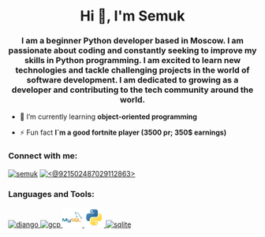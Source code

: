 <h1 align="center">Hi 👋, I'm Semuk</h1>
<h3 align="center">I am a beginner Python developer based in Moscow. I am passionate about coding and constantly seeking to improve my skills in Python programming. I am excited to learn new technologies and tackle challenging projects in the world of software development. I am dedicated to growing as a developer and contributing to the tech community around the world.</h3>

- 🌱 I’m currently learning **object-oriented programming**

- ⚡ Fun fact **I`m a good fortnite player (3500 pr; 350$ earnings)**

<h3 align="left">Connect with me:</h3>
<p align="left">
<a href="https://www.leetcode.com/semuk" target="blank"><img align="center" src="https://raw.githubusercontent.com/rahuldkjain/github-profile-readme-generator/master/src/images/icons/Social/leet-code.svg" alt="semuk" height="30" width="40" /></a>
<a href="https://discord.com/users/921502487029112863" target="blank"><img align="center" src="https://raw.githubusercontent.com/rahuldkjain/github-profile-readme-generator/master/src/images/icons/Social/discord.svg" alt="<@921502487029112863>" height="30" width="40" /></a>
</p>

<h3 align="left">Languages and Tools:</h3>
<p align="left"> <a href="https://www.djangoproject.com/" target="_blank" rel="noreferrer"> <img src="https://cdn.worldvectorlogo.com/logos/django.svg" alt="django" width="40" height="40"/> </a> <a href="https://cloud.google.com" target="_blank" rel="noreferrer"> <img src="https://www.vectorlogo.zone/logos/google_cloud/google_cloud-icon.svg" alt="gcp" width="40" height="40"/> </a> <a href="https://www.mysql.com/" target="_blank" rel="noreferrer"> <img src="https://raw.githubusercontent.com/devicons/devicon/master/icons/mysql/mysql-original-wordmark.svg" alt="mysql" width="40" height="40"/> </a> <a href="https://www.python.org" target="_blank" rel="noreferrer"> <img src="https://raw.githubusercontent.com/devicons/devicon/master/icons/python/python-original.svg" alt="python" width="40" height="40"/> </a> <a href="https://www.sqlite.org/" target="_blank" rel="noreferrer"> <img src="https://www.vectorlogo.zone/logos/sqlite/sqlite-icon.svg" alt="sqlite" width="40" height="40"/>
